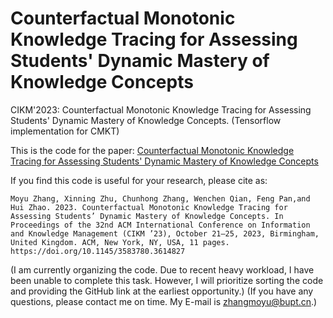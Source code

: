 # Counterfactual Monotonic Knowledge Tracing for Assessing Students' Dynamic Mastery of Knowledge Concepts
CIKM'2023: Counterfactual Monotonic Knowledge Tracing for Assessing Students' Dynamic Mastery of Knowledge Concepts.
(Tensorflow implementation for CMKT)

This is the code for the paper: [Counterfactual Monotonic Knowledge Tracing for Assessing Students' Dynamic Mastery of Knowledge Concepts](https://arxiv.org/pdf/2308.03377.pdf)  

If you find this code is useful for your research, please cite as:
```
Moyu Zhang, Xinning Zhu, Chunhong Zhang, Wenchen Qian, Feng Pan,and Hui Zhao. 2023. Counterfactual Monotonic Knowledge Tracing for Assessing Students’ Dynamic Mastery of Knowledge Concepts. In Proceedings of the 32nd ACM International Conference on Information and Knowledge Management (CIKM ’23), October 21–25, 2023, Birmingham, United Kingdom. ACM, New York, NY, USA, 11 pages. https://doi.org/10.1145/3583780.3614827
```

(I am currently organizing the code. Due to recent heavy workload, I have been unable to complete this task. However, I will prioritize sorting the code and providing the GitHub link at the earliest opportunity.)
(If you have any questions, please contact me on time. My E-mail is zhangmoyu@bupt.cn.)
